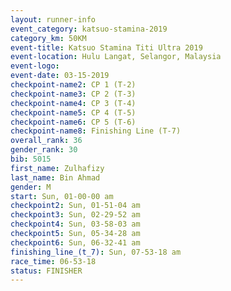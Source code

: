 ```yaml
---
layout: runner-info 
event_category: katsuo-stamina-2019 
category_km: 50KM 
event-title: Katsuo Stamina Titi Ultra 2019 
event-location: Hulu Langat, Selangor, Malaysia 
event-logo: 
event-date: 03-15-2019 
checkpoint-name2: CP 1 (T-2) 
checkpoint-name3: CP 2 (T-3) 
checkpoint-name4: CP 3 (T-4) 
checkpoint-name5: CP 4 (T-5) 
checkpoint-name6: CP 5 (T-6) 
checkpoint-name8: Finishing Line (T-7) 
overall_rank: 36
gender_rank: 30
bib: 5015
first_name: Zulhafizy
last_name: Bin Ahmad
gender: M
start: Sun, 01-00-00 am
checkpoint2: Sun, 01-51-04 am
checkpoint3: Sun, 02-29-52 am
checkpoint4: Sun, 03-58-03 am
checkpoint5: Sun, 05-34-28 am
checkpoint6: Sun, 06-32-41 am
finishing_line_(t_7): Sun, 07-53-18 am
race_time: 06-53-18
status: FINISHER
---
```

